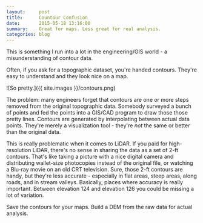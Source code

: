 ```yaml
---
layout:     post
title:      Countour Confusion
date:       2015-05-18 13:16:00
summary:    Great for maps. Less great for real analysis.
categories: blog
---
```


This is something I run into a lot in the engineering/GIS world - a
misunderstanding of contour data.

Often, if you ask for a topographic dataset, you're handed contours. They're
easy to understand and they look nice on a map. 

![So pretty.]({{ site.images }}/contours.png)

The problem: many engineers forget that contours are one or more steps removed
from the original topographic data. Somebody surveyed a bunch of points and fed
the points into a GIS/CAD program to draw those those pretty lines. Contours are
generated by interpolating between actual data points. They're merely a
visualization tool - they're _not_ the same or better than the original data. 

This is really problematic when it comes to LiDAR. If you paid for
high-resolution LiDAR, there's no sense in sharing the data as a set of 2-ft
contours. That's like taking a picture with a nice digital camera and distributing
wallet-size photocopies instead of the original file, or watching a Blu-ray
movie on an old CRT television. Sure, those 2-ft contours are handy, but they're
less accurate - especially in flat areas, steep areas, along roads, and in
stream valleys. Basically, places where accuracy is really important. Between
elevation 124 and elevation 126 you could be missing a lot of variation.

Save the contours for your maps. Build a DEM from the raw data for actual
analysis.
